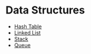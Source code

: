 # Data Structures

- [Hash Table](./Hash-table.md)
- [Linked List](./Linked-list.md)
- [Stack](./Stack.md)
- [Queue](./Queue.md)